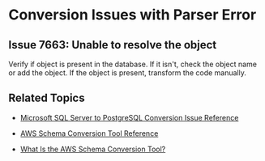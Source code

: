 # Conversion Issues with Parser Error<a name="sct-reference-Microsoft-SQL-Server-PostgreSQL-ParserError"></a>

## Issue 7663: Unable to resolve the object<a name="sct-reference-7663"></a>

Verify if object <object name> is present in the database\. If it isn't, check the object name or add the object\. If the object is present, transform the code manually\.

## Related Topics<a name="sct-reference-Microsoft-SQL-Server-PostgreSQL-ParserError-related"></a>

+  [Microsoft SQL Server to PostgreSQL Conversion Issue Reference](sct-reference-Microsoft-SQL-Server-PostgreSQL.md) 

+  [AWS Schema Conversion Tool Reference](CHAP_SchemaConversionTool.Reference.md) 

+  [What Is the AWS Schema Conversion Tool?](Welcome.md) 